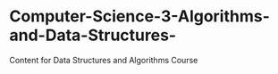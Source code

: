 # Computer-Science-3-Algorithms-and-Data-Structures-
Content for Data Structures and Algorithms Course
